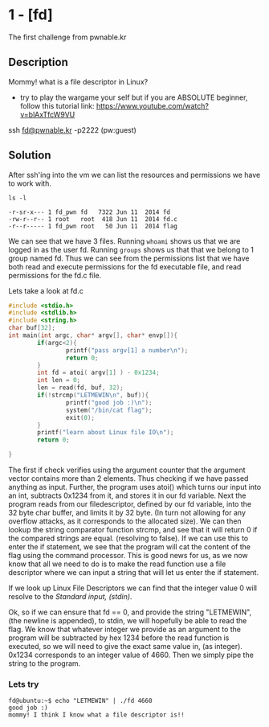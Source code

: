 # 1 - [fd]
The first challenge from pwnable.kr

## Description
Mommy! what is a file descriptor in Linux?

* try to play the wargame your self but if you are ABSOLUTE beginner, follow this tutorial link: https://www.youtube.com/watch?v=blAxTfcW9VU

ssh fd@pwnable.kr -p2222 (pw:guest)

## Solution

After ssh'ing into the vm we can list the resources and permissions we have to work with.

`ls -l`


```
-r-sr-x--- 1 fd_pwn fd   7322 Jun 11  2014 fd
-rw-r--r-- 1 root   root  418 Jun 11  2014 fd.c
-r--r----- 1 fd_pwn root   50 Jun 11  2014 flag
```

We can see that we have 3 files. Running `whoami` shows us that we are logged in as the user fd. Running `groups` shows us that that we belong to 1 group named fd.
Thus we can see from the permissions list that we have both read and execute permissions for the fd executable file, and read permissions for the fd.c file.

Lets take a look at fd.c

```c
#include <stdio.h>
#include <stdlib.h>
#include <string.h>
char buf[32];
int main(int argc, char* argv[], char* envp[]){
        if(argc<2){
                printf("pass argv[1] a number\n");
                return 0;
        }
        int fd = atoi( argv[1] ) - 0x1234;
        int len = 0;
        len = read(fd, buf, 32);
        if(!strcmp("LETMEWIN\n", buf)){
                printf("good job :)\n");
                system("/bin/cat flag");
                exit(0);
        }
        printf("learn about Linux file IO\n");
        return 0;

}

```

The first if check verifies using the argument counter that the argument vector contains more than 2 elements. Thus checking if we have passed anything as input. Further, the program uses atoi() which turns our input into an int, subtracts 0x1234 from it, and stores it in our fd variable. 
Next the program reads from our filedescriptor, defined by our fd variable, into the 32 byte char buffer, and limits it by 32 byte. (In turn not allowing for any overflow attacks, as it corresponds to the allocated size). 
We can then lookup the string comparator function strcmp, and see that it will return 0 if the compared strings are equal. (resolving to false). If we can use this to enter the if statement, we see that the program will cat the content of the flag using the command processor. 
This is good news for us, as we now know that all we need to do is to make the read function use a file descriptor where we can input a string that will let us enter the if statement. 

If we look up Linux File Descriptors we can find that the integer value 0 will resolve to the *Standard input, (stdin)*.

Ok, so if we can ensure that fd == 0, and provide the string "LETMEWIN", (the newline is appended), to stdin, we will hopefully be able to read the flag. 
We know that whatever integer we provide as an argument to the program will be subtracted by hex 1234 before the read function is executed, so we will need to give the exact same value in, (as integer). 0x1234 corresponds to an integer value of 4660. Then we simply pipe the string to the program.

### Lets try

```
fd@ubuntu:~$ echo "LETMEWIN" | ./fd 4660
good job :)
mommy! I think I know what a file descriptor is!!

```
